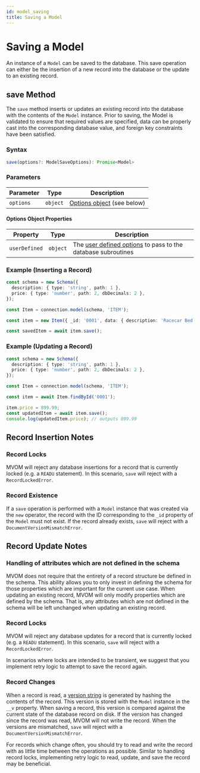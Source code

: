 ```yaml
---
id: model_saving
title: Saving a Model
---
```


# Saving a Model

An instance of a `Model` can be saved to the database. This save operation can either be the insertion of a new record into the database or the update to an existing record.

## save Method

The `save` method inserts or updates an existing record into the database with the contents of the `Model` instance. Prior to saving, the Model is validated to ensure that required values are specified, data can be properly cast into the corresponding database value, and foreign key constraints have been satisfied.

### Syntax

```ts
save(options?: ModelSaveOptions): Promise<Model>
```

### Parameters

| Parameter | Type     | Description                                              |
| --------- | -------- | -------------------------------------------------------- |
| `options` | `object` | [Options object](#options-object-properties) (see below) |

#### Options Object Properties

| Property      | Type     | Description                                                                                                    |
| ------------- | -------- | -------------------------------------------------------------------------------------------------------------- |
| `userDefined` | `object` | The [user defined options](./Advanced%20Topics/model_user_defined_options) to pass to the database subroutines |

### Example (Inserting a Record)

```ts
const schema = new Schema({
  description: { type: 'string', path: 1 },
  price: { type: 'number', path: 2, dbDecimals: 2 },
});

const Item = connection.model(schema, 'ITEM');

const item = new Item({ _id: '0001', data: { description: 'Racecar Bed', price: 999.99 } });

const savedItem = await item.save();
```

### Example (Updating a Record)

```ts
const schema = new Schema({
  description: { type: 'string', path: 1 },
  price: { type: 'number', path: 2, dbDecimals: 2 },
});

const Item = connection.model(schema, 'ITEM');

const item = await Item.findById('0001');

item.price = 899.99;
const updatedItem = await item.save();
console.log(updatedItem.price); // outputs 899.99
```

## Record Insertion Notes

### Record Locks

MVOM will reject any database insertions for a record that is currently locked (e.g. a `READU` statement). In this scenario, `save` will reject with a `RecordLockedError`.

### Record Existence

If a `save` operation is performed with a `Model` instance that was created via the `new` operator, the record with the ID corresponding to the `_id` property of the `Model` must not exist. If the record already exists, `save` will reject with a `DocumentVersionMismatchError`.

## Record Update Notes

### Handling of attributes which are not defined in the schema

MVOM does not require that the entirety of a record structure be defined in the schema. This ability allows you to only invest in defining the schema for those properties which are important for the current use case. When updating an existing record, MVOM will only modify properties which are defined by the schema. That is, any attributes which are not defined in the schema will be left unchanged when updating an existing record.

### Record Locks

MVOM will reject any database updates for a record that is currently locked (e.g. a `READU` statement). In this scenario, `save` will reject with a `RecordLockedError`.

In scenarios where locks are intended to be transient, we suggest that you implement retry logic to attempt to save the record again.

### Record Changes

When a record is read, a [version string](./Advanced%20Topics/model_version) is generated by hashing the contents of the record. This version is stored with the `Model` instance in the `__v` property. When saving a record, this version is compared against the current state of the database record on disk. If the version has changed since the record was read, MVOM will not write the record. When the versions are mismatched, `save` will reject with a `DocumentVersionMismatchError`.

For records which change often, you should try to read and write the record with as little time between the operations as possible. Similar to handling record locks, implementing retry logic to read, update, and save the record may be beneficial.
